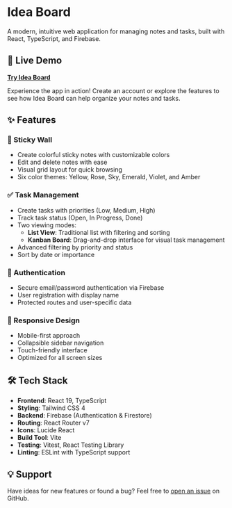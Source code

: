 # Idea Board

A modern, intuitive web application for managing notes and tasks, built with React, TypeScript, and Firebase.

## 🚀 Live Demo

**[Try Idea Board](https://rodleyorosa.github.io/idea-board)**

Experience the app in action! Create an account or explore the features to see how Idea Board can help organize your notes and tasks.

## ✨ Features

### 🎨 Sticky Wall
- Create colorful sticky notes with customizable colors
- Edit and delete notes with ease
- Visual grid layout for quick browsing
- Six color themes: Yellow, Rose, Sky, Emerald, Violet, and Amber

### ✅ Task Management
- Create tasks with priorities (Low, Medium, High)
- Track task status (Open, In Progress, Done)
- Two viewing modes:
  - **List View**: Traditional list with filtering and sorting
  - **Kanban Board**: Drag-and-drop interface for visual task management
- Advanced filtering by priority and status
- Sort by date or importance

### 🔐 Authentication
- Secure email/password authentication via Firebase
- User registration with display name
- Protected routes and user-specific data

### 📱 Responsive Design
- Mobile-first approach
- Collapsible sidebar navigation
- Touch-friendly interface
- Optimized for all screen sizes

## 🛠️ Tech Stack

- **Frontend**: React 19, TypeScript
- **Styling**: Tailwind CSS 4
- **Backend**: Firebase (Authentication & Firestore)
- **Routing**: React Router v7
- **Icons**: Lucide React
- **Build Tool**: Vite
- **Testing**: Vitest, React Testing Library
- **Linting**: ESLint with TypeScript support

## 💡 Support

Have ideas for new features or found a bug? Feel free to [open an issue](https://github.com/rodleyorosa/idea-board/issues) on GitHub.
